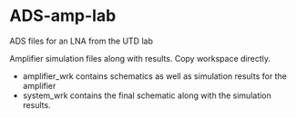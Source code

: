 # ADS-amp-lab
ADS files for an LNA from the UTD lab

Amplifier simulation files along with results. Copy workspace directly.

* amplifier_wrk contains schematics as well as simulation results for the amplifier
* system_wrk contains the final schematic along with the simulation results.
